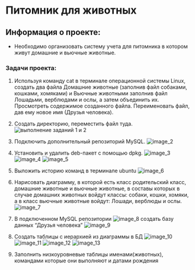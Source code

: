 
# Питомник для животных

## Информация о проекте: ##
- Необходимо организовать систему учета для питомника в котором живут
домашние и вьючные животные.

### Задачи проекта: ###
1. Используя команду cat в терминале операционной системы Linux, создать
два файла Домашние животные (заполнив файл собаками, кошками,
хомяками) и Вьючные животными заполнив файл Лошадьми, верблюдами и
ослы, а затем объединить их. Просмотреть содержимое созданного файла.
Переименовать файл, дав ему новое имя (Друзья человека).
2. Создать директорию, переместить файл туда.
![выполнение заданий 1 и 2](/images/image_1.png)

3. Подключить дополнительный репозиторий MySQL.
![image_2](/images/image_2.png)

4. Установить и удалить deb-пакет с помощью dpkg.
![image_3](images\image_3.PNG)
![image_4](images\image_4.PNG)
![image_5](/images/image_5.PNG)

5. Выложить историю команд в терминале ubuntu
![image_6](/images/image_6.PNG)

6. Нарисовать диаграмму, в которой есть класс родительский класс, домашние
животные и вьючные животные, в составы которых в случае домашних
животных войдут классы: собаки, кошки, хомяки, а в класс вьючные животные
войдут: Лошади, верблюды и ослы.
![image_7](/images/image_7.PNG)
7. В подключенном MySQL репозитории 
![image_8](/images/image_8.PNG)
создать базу данных “Друзья
человека”
![image_9](/images/image_9.PNG)
8. Создать таблицы с иерархией из диаграммы в БД
![image_10](/images/image_10.PNG)
![image_11](/images/image_11.PNG)
![image_12](/images/image_12.PNG)
![image_13](/images/image_13.PNG)
9. Заполнить низкоуровневые таблицы именами(животных), командами
которые они выполняют и датами рождения
